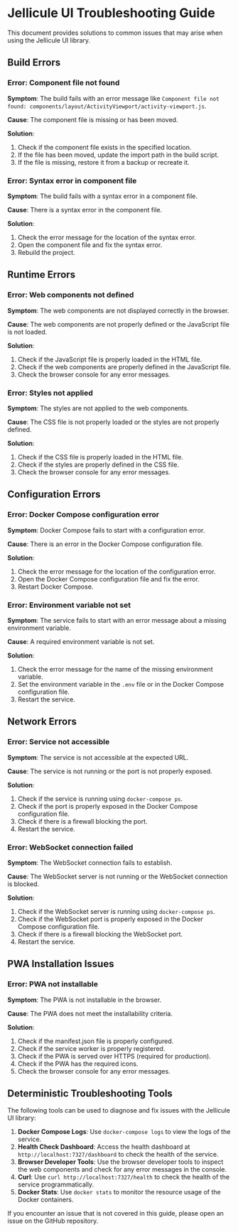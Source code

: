 # Jellicule UI Troubleshooting Guide

This document provides solutions to common issues that may arise when using the Jellicule UI library.

## Build Errors

### Error: Component file not found

**Symptom**: The build fails with an error message like `Component file not found: components/layout/ActivityViewport/activity-viewport.js`.

**Cause**: The component file is missing or has been moved.

**Solution**: 
1. Check if the component file exists in the specified location.
2. If the file has been moved, update the import path in the build script.
3. If the file is missing, restore it from a backup or recreate it.

### Error: Syntax error in component file

**Symptom**: The build fails with a syntax error in a component file.

**Cause**: There is a syntax error in the component file.

**Solution**:
1. Check the error message for the location of the syntax error.
2. Open the component file and fix the syntax error.
3. Rebuild the project.

## Runtime Errors

### Error: Web components not defined

**Symptom**: The web components are not displayed correctly in the browser.

**Cause**: The web components are not properly defined or the JavaScript file is not loaded.

**Solution**:
1. Check if the JavaScript file is properly loaded in the HTML file.
2. Check if the web components are properly defined in the JavaScript file.
3. Check the browser console for any error messages.

### Error: Styles not applied

**Symptom**: The styles are not applied to the web components.

**Cause**: The CSS file is not properly loaded or the styles are not properly defined.

**Solution**:
1. Check if the CSS file is properly loaded in the HTML file.
2. Check if the styles are properly defined in the CSS file.
3. Check the browser console for any error messages.

## Configuration Errors

### Error: Docker Compose configuration error

**Symptom**: Docker Compose fails to start with a configuration error.

**Cause**: There is an error in the Docker Compose configuration file.

**Solution**:
1. Check the error message for the location of the configuration error.
2. Open the Docker Compose configuration file and fix the error.
3. Restart Docker Compose.

### Error: Environment variable not set

**Symptom**: The service fails to start with an error message about a missing environment variable.

**Cause**: A required environment variable is not set.

**Solution**:
1. Check the error message for the name of the missing environment variable.
2. Set the environment variable in the `.env` file or in the Docker Compose configuration file.
3. Restart the service.

## Network Errors

### Error: Service not accessible

**Symptom**: The service is not accessible at the expected URL.

**Cause**: The service is not running or the port is not properly exposed.

**Solution**:
1. Check if the service is running using `docker-compose ps`.
2. Check if the port is properly exposed in the Docker Compose configuration file.
3. Check if there is a firewall blocking the port.
4. Restart the service.

### Error: WebSocket connection failed

**Symptom**: The WebSocket connection fails to establish.

**Cause**: The WebSocket server is not running or the WebSocket connection is blocked.

**Solution**:
1. Check if the WebSocket server is running using `docker-compose ps`.
2. Check if the WebSocket port is properly exposed in the Docker Compose configuration file.
3. Check if there is a firewall blocking the WebSocket port.
4. Restart the service.

## PWA Installation Issues

### Error: PWA not installable

**Symptom**: The PWA is not installable in the browser.

**Cause**: The PWA does not meet the installability criteria.

**Solution**:
1. Check if the manifest.json file is properly configured.
2. Check if the service worker is properly registered.
3. Check if the PWA is served over HTTPS (required for production).
4. Check if the PWA has the required icons.
5. Check the browser console for any error messages.

## Deterministic Troubleshooting Tools

The following tools can be used to diagnose and fix issues with the Jellicule UI library:

1. **Docker Compose Logs**: Use `docker-compose logs` to view the logs of the service.
2. **Health Check Dashboard**: Access the health dashboard at `http://localhost:7327/dashboard` to check the health of the service.
3. **Browser Developer Tools**: Use the browser developer tools to inspect the web components and check for any error messages in the console.
4. **Curl**: Use `curl http://localhost:7327/health` to check the health of the service programmatically.
5. **Docker Stats**: Use `docker stats` to monitor the resource usage of the Docker containers.

If you encounter an issue that is not covered in this guide, please open an issue on the GitHub repository.
